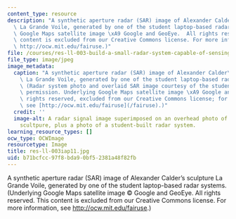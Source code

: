 ```yaml
---
content_type: resource
description: "A synthetic aperture radar (SAR) image of Alexander Calder\u2019s sculpture\
  \ La Grande Voile, generated by one of the student laptop-based radar systems. (Underlying\
  \ Google Maps satellite image \xA9 Google and GeoEye.  All rights reserved. This\
  \ content is excluded from our Creative Commons license. For more information, see\
  \ http://ocw.mit.edu/fairuse.)"
file: /courses/res-ll-003-build-a-small-radar-system-capable-of-sensing-range-doppler-and-synthetic-aperture-radar-imaging-january-iap-2011/b71bcfcc97f8bda90bf52381a48f82fb_res-ll-003iap11.jpg
file_type: image/jpeg
image_metadata:
  caption: "A synthetic aperture radar (SAR) image of Alexander Calder\u2019s sculpture\
    \ La Grande Voile, generated by one of the student laptop-based radar systems.\
    \ (Radar system photo and overlaid SAR image courtesy of the students, used with\
    \ permission. Underlying Google Maps satellite image \xA9 Google and GeoEye, all\
    \ rights reserved, excluded from our Creative Commons license; for more information,\
    \ see [http://ocw.mit.edu/fairuse](/fairuse).)"
  credit: ''
  image-alt: A radar signal image superimposed on an overhead photo of a large steel
    scultpure, plus a photo of a student-built radar system.
learning_resource_types: []
ocw_type: OCWImage
resourcetype: Image
title: res-ll-003iap11.jpg
uid: b71bcfcc-97f8-bda9-0bf5-2381a48f82fb
---
```

A synthetic aperture radar (SAR) image of Alexander Calder’s sculpture La Grande Voile, generated by one of the student laptop-based radar systems. (Underlying Google Maps satellite image © Google and GeoEye.  All rights reserved. This content is excluded from our Creative Commons license. For more information, see http://ocw.mit.edu/fairuse.)

